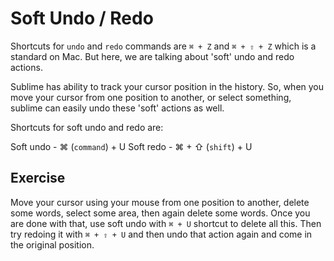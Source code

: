 Soft Undo / Redo
=================

Shortcuts for `undo` and `redo` commands are `⌘ + Z` and `⌘ + ⇧ + Z` which is
a standard on Mac. But here, we are talking about 'soft' undo and redo actions.

Sublime has ability to track your cursor position in the history. So, when you
move your cursor from one position to another, or select something, sublime can
easily undo these 'soft' actions as well.

Shortcuts for soft undo and redo are:

Soft undo - ⌘ (`command`) + U
Soft redo - ⌘ + ⇧ (`shift`) + U

Exercise
---------

Move your cursor using your mouse from one position to another, delete some
words, select some area, then again delete some words. Once you are done with
that, use soft undo with `⌘ + U` shortcut to delete all this. Then try redoing
it with `⌘ + ⇧ + U` and then undo that action again and come in the original
position.